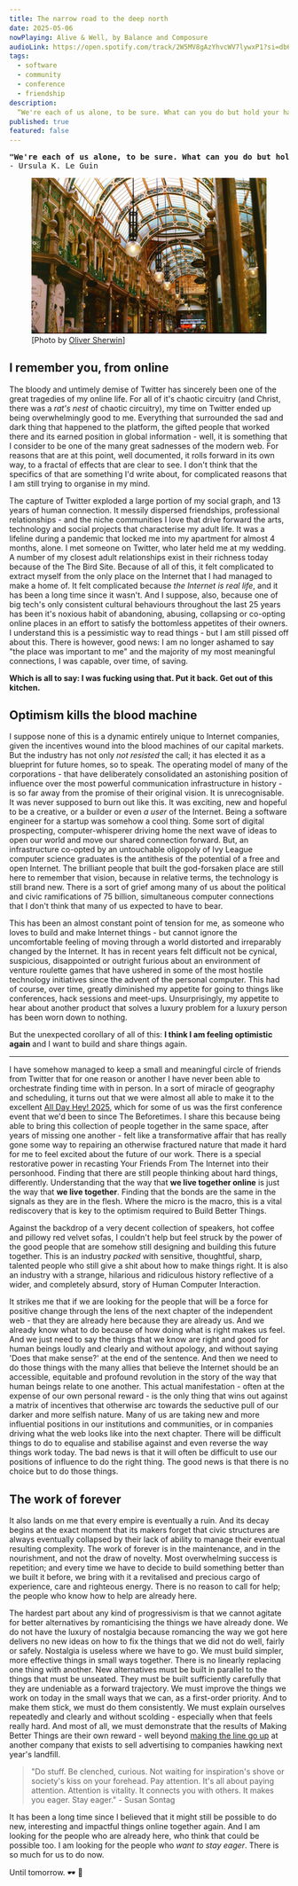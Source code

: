 ```yaml
---
title: The narrow road to the deep north
date: 2025-05-06
nowPlaying: Alive & Well, by Balance and Composure
audioLink: https://open.spotify.com/track/2W5MV8gAzYhvcWV7lywxP1?si=db6666d7dd504d6d
tags:
  - software
  - community
  - conference
  - friendship
description:
  “We're each of us alone, to be sure. What can you do but hold your hand out in the dark?”
published: true
featured: false
---
```


<pre>
<strong>"We're each of us alone, to be sure. What can you do but hold your hand out in the dark?"</strong> 
- Ursula K. Le Guin
</pre>

<figure>
<img alt="Leeds arcade, shopping complex, old style architecture." src="../images/articles/o-sherwin-leeds.jpg"/>
<figcaption class="padded-top">[Photo by <a href="https://unsplash.com/@sherwinphotography" target="_blank">Oliver Sherwin</a>]</figcaption>
</figure>

## I remember you, from online

The bloody and untimely demise of Twitter has sincerely been one of the great tragedies of my online
life. For all of it's chaotic circuitry (and Christ, there was a _rat's nest_ of chaotic circuitry),
my time on Twitter ended up being overwhelmingly good to me. Everything that surrounded the sad and
dark thing that happened to the platform, the gifted people that worked there and its earned
position in global information - well, it is something that I consider to be one of the many great
sadnesses of the modern web. For reasons that are at this point, well documented, it rolls forward
in its own way, to a fractal of effects that are clear to see. I don't think that the specifics of
that are something I'd write about, for complicated reasons that I am still trying to organise in my
mind.

The capture of Twitter exploded a large portion of my social graph, and 13 years of human
connection. It messily dispersed friendships, professional relationships - and the niche communities
I love that drive forward the arts, technology and social projects that characterise my adult life.
It was a lifeline during a pandemic that locked me into my apartment for almost 4 months, alone. I
met someone on Twitter, who later held me at my wedding. A number of my closest adult relationships
exist in their richness today because of the The Bird Site. Because of all of this, it felt
complicated to extract myself from the only place on the Internet that I had managed to make a home
of. It felt complicated because _the Internet is real life_, and it has been a long time since it
wasn't. And I suppose, also, because one of big tech's only consistent cultural behaviours
throughout the last 25 years has been it's noxious habit of abandoning, abusing, collapsing or
co-opting online places in an effort to satisfy the bottomless appetites of their owners. I
understand this is a pessimistic way to read things - but I am still pissed off about this. There is
however, good news: I am no longer ashamed to say "the place was important to me" and the majority
of my most meaningful connections, I was capable, over time, of saving.

**Which is all to say: I was fucking using that. Put it back. Get out of this kitchen.**

## Optimism kills the blood machine

I suppose none of this is a dynamic entirely unique to Internet companies, given the incentives
wound into the blood machines of our capital markets. But the industry has not only _not resisted_
the call; it has elected it as a blueprint for future homes, so to speak. The operating model of
many of the corporations - that have deliberately consolidated an astonishing position of influence
over the most powerful communication infrastructure in history - is so far away from the promise of
their original vision. It is unrecognisable. It was never supposed to burn out like this. It was
exciting, new and hopeful to be a creative, or a builder or even _a user_ of the Internet. Being a
software engineer for a startup was somehow a cool thing. Some sort of digital prospecting,
computer-whisperer driving home the next wave of ideas to open our world and move our shared
connection forward. But, an infrastructure co-opted by an untouchable oligopoly of Ivy League
computer science graduates is the antithesis of the potential of a free and open Internet. The
brilliant people that built the god-forsaken place are still here to remember that vision, because
in relative terms, the technology is still brand new. There is a sort of grief among many of us
about the political and civic ramifications of 75 billion, simultaneous computer connections that I
don't think that many of us expected to have to bear.

This has been an almost constant point of tension for me, as someone who loves to build and make
Internet things - but cannot ignore the uncomfortable feeling of moving through a world distorted
and irreparably changed by the Internet. It has in recent years felt difficult not be cynical,
suspicious, disappointed or outright furious about an environment of venture roulette games that
have ushered in some of the most hostile technology initiatives since the advent of the personal
computer. This had of course, over time, greatly diminished my appetite for going to things like
conferences, hack sessions and meet-ups. Unsurprisingly, my appetite to hear about another product
that solves a luxury problem for a luxury person has been worn down to nothing.

But the unexpected corollary of all of this: **I think I am feeling optimistic again** and I want to
build and share things again.

<hr>

I have somehow managed to keep a small and meaningful circle of friends from Twitter that for one
reason or another I have never been able to orchestrate finding time with in person. In a sort of
miracle of geography and scheduling, it turns out that we were almost all able to make it to the
excellent <a href="https://heypresents.com/conferences/2025" target="_blank">All Day Hey! 2025</a>,
which for some of us was the first conference event that we'd been to since The Beforetimes. I share
this because being able to bring this collection of people together in the same space, after years
of missing one another - felt like a transformative affair that has really gone some way to
repairing an otherwise fractured nature that made it hard for me to feel excited about the future of
our work. There is a special restorative power in recasting Your Friends From The Internet into
their personhood. Finding that there are still people thinking about hard things, differently.
Understanding that the way that **we live together online** is just the way that **we live
together**. Finding that the bonds are the same in the signals as they are in the flesh. Where the
micro is the macro, this is a vital rediscovery that is key to the optimism required to Build Better
Things.

Against the backdrop of a very decent collection of speakers, hot coffee and pillowy red velvet
sofas, I couldn't help but feel struck by the power of the good people that are somehow still
designing and building this future together. This is an industry _packed_ with sensitive,
thoughtful, sharp, talented people who still give a shit about how to make things right. It is also
an industry with a strange, hilarious and ridiculous history reflective of a wider, and completely
absurd, story of Human Computer Interaction.

It strikes me that if we are looking for the people that will be a force for positive change through
the lens of the next chapter of the independent web - that they are already here because they are
already us. And we already know what to do because of how doing what is right makes us feel. And we
just need to say the things that we know are right and good for human beings loudly and clearly and
without apology, and without saying 'Does that make sense?' at the end of the sentence. And then we
need to do those things with the many allies that believe the Internet should be an accessible,
equitable and profound revolution in the story of the way that human beings relate to one another.
This actual manifestation - often at the expense of our own personal reward - is the only thing that
wins out against a matrix of incentives that otherwise arc towards the seductive pull of our darker
and more selfish nature. Many of us are taking new and more influential positions in our
institutions and communities, or in companies driving what the web looks like into the next chapter.
There will be difficult things to do to equalise and stabilise against and even reverse the way
things work today. The bad news is that it will often be difficult to use our positions of influence
to do the right thing. The good news is that there is no choice but to do those things.

## The work of forever

It also lands on me that every empire is eventually a ruin. And its decay begins at the exact moment
that its makers forget that civic structures are always eventually collapsed by their lack of
ability to manage their eventual resulting complexity. The work of forever is in the maintenance,
and in the nourishment, and not the draw of novelty. Most overwhelming success is repetition; and
every time we have to decide to build something better than we built it before, we bring with it a
revitalised and precious cargo of experience, care and righteous energy. There is no reason to call
for help; the people who know how to help are already here.

The hardest part about any kind of progressivism is that we cannot agitate for better alternatives
by romanticising the things we have already done. We do not have the luxury of nostalgia because
romancing the way we got here delivers no new ideas on how to fix the things that we did not do
well, fairly or safely. Nostalgia is useless where we have to go. We must build simpler, more
effective things in small ways together. There is no linearly replacing one thing with another. New
alternatives must be built in parallel to the things that must be unseated. They must be built
sufficiently carefully that they are undeniable as a forward trajectory. We must improve the things
we work on today in the small ways that we can, as a first-order priority. And to make them stick,
we must do them consistently. We must explain ourselves repeatedly and clearly and without
scolding - especially when that feels really hard. And most of all, we must demonstrate that the
results of Making Better Things are their own reward - well beyond
<a href="https://bell.bz/im-getting-fed-up-of-making-the-rich-richer/" target="_blank">making the
line go up</a> at another company that exists to sell advertising to companies hawking next year's
landfill.

<blockquote>
  "Do stuff. Be clenched, curious. Not waiting for inspiration's shove or society's kiss on your
  forehead. Pay attention. It's all about paying attention. Attention is vitality. It connects you
  with others. It makes you eager. Stay eager." - Susan Sontag
</blockquote>

It has been a long time since I believed that it might still be possible to do new, interesting and
impactful things online together again. And I am looking for the people who are already here, who
think that could be possible too. I am looking for the people who _want to stay eager_. There is so
much for us to do now.

Until tomorrow. 🕶 🖤
